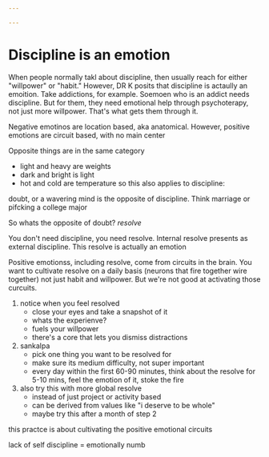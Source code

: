 ```yaml
---

---
```

# Discipline is an emotion
When people normally takl about discipline, then usually reach for either "willpower" or "habit." However, DR K posits that discipline is actaully an emoition. Take addictions, for example. Soemoen who is an addict needs discipline. But for them, they need emotional help through psychoterapy, not just more willpower. That's what gets them through it.


Negative emotinos are location based, aka anatomical. However, positive emotions are circuit based, with no main center


Opposite things are in the same category 
- light and heavy are weights
- dark and bright is light
- hot and cold are temperature
so this also applies to discipline:

doubt, or a wavering mind is the opposite of discipline. Think marriage or pifcking a college major

So whats the opposite of doubt? _resolve_

You don't need discipline, you need resolve. Internal resolve presents as external discipline. This resolve is actually an emotion

Positive emotionss, including resolve, come from circuits in the brain. You want to cultivate resolve on a daily basis (neurons that fire together wire together) not just habit and willpower. But we're not good at activating those curcuits.

1. notice when you feel resolved
	- close your eyes and take a snapshot of it
	- whats the experienve?
	- fuels your willpower
	- there's a core that lets you dismiss distractions
2. sankalpa
	- pick one thing you want to be resolved for
	- make sure its medium difficulty, not super important
	- every day within the first 60-90 minutes, think about the resolve for 5-10 mins, feel the emotion of it, stoke the fire
3. also try this with more global resolve
	- instead of just project or activity based
	- can be derived from values like "i deserve to be whole"
	- maybe try this after a month of step 2

this practce is about cultivating the positive emotional circuits

lack of self discipline = emotionally numb